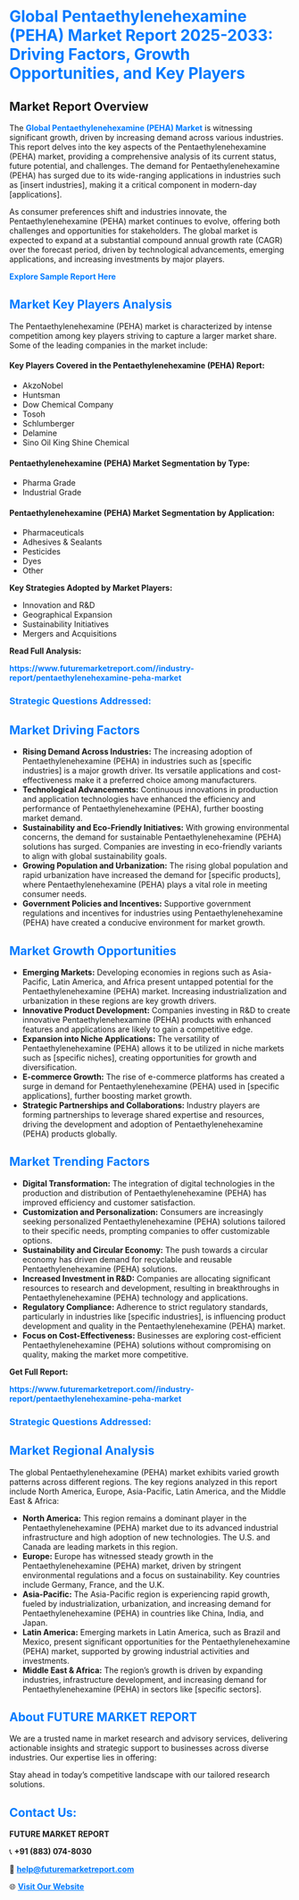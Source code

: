<h1 style="color: #007BFF;">Global Pentaethylenehexamine (PEHA) Market Report 2025-2033: Driving Factors, Growth Opportunities, and Key Players</h1>

<section id="overview">
<h2>Market Report Overview</h2>
<p>The <a href="https://www.futuremarketreport.com//industry-report/pentaethylenehexamine-peha-market" style="color: #007BFF; text-decoration: none;"><strong>Global Pentaethylenehexamine (PEHA) Market</strong></a> is witnessing significant growth, driven by increasing demand across various industries. This report delves into the key aspects of the Pentaethylenehexamine (PEHA) market, providing a comprehensive analysis of its current status, future potential, and challenges. The demand for Pentaethylenehexamine (PEHA) has surged due to its wide-ranging applications in industries such as [insert industries], making it a critical component in modern-day [applications].</p>
<p>As consumer preferences shift and industries innovate, the Pentaethylenehexamine (PEHA) market continues to evolve, offering both challenges and opportunities for stakeholders. The global market is expected to expand at a substantial compound annual growth rate (CAGR) over the forecast period, driven by technological advancements, emerging applications, and increasing investments by major players.</p>
</section>

<section id="overview">
<p><a href="https://www.futuremarketreport.com//request-sample/reportId=90365" style="color: #007BFF; text-decoration: none;"><strong>Explore Sample Report Here</strong></a></p>
</section>

<section id="key-players">
<h2 style="color: #007BFF;">Market Key Players Analysis</h2>
<p>The Pentaethylenehexamine (PEHA) market is characterized by intense competition among key players striving to capture a larger market share. Some of the leading companies in the market include:</p>
<h4>Key Players Covered in the Pentaethylenehexamine (PEHA) Report:</h4>
<ul><li>AkzoNobel</li><li>Huntsman</li><li>Dow Chemical Company</li><li>Tosoh</li><li>Schlumberger</li><li>Delamine</li><li>Sino Oil King Shine Chemical</li></ul>
<h4>Pentaethylenehexamine (PEHA) Market Segmentation by Type:</h4>
<ul><li>Pharma Grade</li><li>Industrial Grade</li></ul>

<h4>Pentaethylenehexamine (PEHA) Market Segmentation by Application:</h4>
<ul><li>Pharmaceuticals</li><li>Adhesives &amp; Sealants</li><li>Pesticides</li><li>Dyes</li><li>Other</li></ul>
<p><strong>Key Strategies Adopted by Market Players:</strong></p>
<ul>
<li>Innovation and R&D</li>
<li>Geographical Expansion</li>
<li>Sustainability Initiatives</li>
<li>Mergers and Acquisitions</li>
</ul>
</section>

<section>
<p><strong>Read Full Analysis: </strong></p><a href="https://www.futuremarketreport.com//industry-report/pentaethylenehexamine-peha-market" style="color: #007BFF; text-decoration: none;"><strong>https://www.futuremarketreport.com//industry-report/pentaethylenehexamine-peha-market</strong></a>
<h3 style="color: #007BFF;">Strategic Questions Addressed:</h3>
</section>

<section id="driving-factors">
<h2 style="color: #007BFF;">Market Driving Factors</h2>
<ul>
<li><strong>Rising Demand Across Industries:</strong> The increasing adoption of Pentaethylenehexamine (PEHA) in industries such as [specific industries] is a major growth driver. Its versatile applications and cost-effectiveness make it a preferred choice among manufacturers.</li>
<li><strong>Technological Advancements:</strong> Continuous innovations in production and application technologies have enhanced the efficiency and performance of Pentaethylenehexamine (PEHA), further boosting market demand.</li>
<li><strong>Sustainability and Eco-Friendly Initiatives:</strong> With growing environmental concerns, the demand for sustainable Pentaethylenehexamine (PEHA) solutions has surged. Companies are investing in eco-friendly variants to align with global sustainability goals.</li>
<li><strong>Growing Population and Urbanization:</strong> The rising global population and rapid urbanization have increased the demand for [specific products], where Pentaethylenehexamine (PEHA) plays a vital role in meeting consumer needs.</li>
<li><strong>Government Policies and Incentives:</strong> Supportive government regulations and incentives for industries using Pentaethylenehexamine (PEHA) have created a conducive environment for market growth.</li>
</ul>
</section>

<section id="growth-opportunities">
<h2 style="color: #007BFF;">Market Growth Opportunities</h2>
<ul>
<li><strong>Emerging Markets:</strong> Developing economies in regions such as Asia-Pacific, Latin America, and Africa present untapped potential for the Pentaethylenehexamine (PEHA) market. Increasing industrialization and urbanization in these regions are key growth drivers.</li>
<li><strong>Innovative Product Development:</strong> Companies investing in R&D to create innovative Pentaethylenehexamine (PEHA) products with enhanced features and applications are likely to gain a competitive edge.</li>
<li><strong>Expansion into Niche Applications:</strong> The versatility of Pentaethylenehexamine (PEHA) allows it to be utilized in niche markets such as [specific niches], creating opportunities for growth and diversification.</li>
<li><strong>E-commerce Growth:</strong> The rise of e-commerce platforms has created a surge in demand for Pentaethylenehexamine (PEHA) used in [specific applications], further boosting market growth.</li>
<li><strong>Strategic Partnerships and Collaborations:</strong> Industry players are forming partnerships to leverage shared expertise and resources, driving the development and adoption of Pentaethylenehexamine (PEHA) products globally.</li>
</ul>
</section>

<section id="trending-factors">
<h2 style="color: #007BFF;">Market Trending Factors</h2>
<ul>
<li><strong>Digital Transformation:</strong> The integration of digital technologies in the production and distribution of Pentaethylenehexamine (PEHA) has improved efficiency and customer satisfaction.</li>
<li><strong>Customization and Personalization:</strong> Consumers are increasingly seeking personalized Pentaethylenehexamine (PEHA) solutions tailored to their specific needs, prompting companies to offer customizable options.</li>
<li><strong>Sustainability and Circular Economy:</strong> The push towards a circular economy has driven demand for recyclable and reusable Pentaethylenehexamine (PEHA) solutions.</li>
<li><strong>Increased Investment in R&D:</strong> Companies are allocating significant resources to research and development, resulting in breakthroughs in Pentaethylenehexamine (PEHA) technology and applications.</li>
<li><strong>Regulatory Compliance:</strong> Adherence to strict regulatory standards, particularly in industries like [specific industries], is influencing product development and quality in the Pentaethylenehexamine (PEHA) market.</li>
<li><strong>Focus on Cost-Effectiveness:</strong> Businesses are exploring cost-efficient Pentaethylenehexamine (PEHA) solutions without compromising on quality, making the market more competitive.</li>
</ul>
</section>

<section>
<p><strong>Get Full Report: </strong></p><a href="https://www.futuremarketreport.com//industry-report/pentaethylenehexamine-peha-market" style="color: #007BFF; text-decoration: none;"><strong>https://www.futuremarketreport.com//industry-report/pentaethylenehexamine-peha-market</strong></a>
<h3 style="color: #007BFF;">Strategic Questions Addressed:</h3>
</section>


<section id="regional-analysis">
<h2 style="color: #007BFF;">Market Regional Analysis</h2>
<p>The global Pentaethylenehexamine (PEHA) market exhibits varied growth patterns across different regions. The key regions analyzed in this report include North America, Europe, Asia-Pacific, Latin America, and the Middle East & Africa:</p>
<ul>
<li><strong>North America:</strong> This region remains a dominant player in the Pentaethylenehexamine (PEHA) market due to its advanced industrial infrastructure and high adoption of new technologies. The U.S. and Canada are leading markets in this region.</li>
<li><strong>Europe:</strong> Europe has witnessed steady growth in the Pentaethylenehexamine (PEHA) market, driven by stringent environmental regulations and a focus on sustainability. Key countries include Germany, France, and the U.K.</li>
<li><strong>Asia-Pacific:</strong> The Asia-Pacific region is experiencing rapid growth, fueled by industrialization, urbanization, and increasing demand for Pentaethylenehexamine (PEHA) in countries like China, India, and Japan.</li>
<li><strong>Latin America:</strong> Emerging markets in Latin America, such as Brazil and Mexico, present significant opportunities for the Pentaethylenehexamine (PEHA) market, supported by growing industrial activities and investments.</li>
<li><strong>Middle East & Africa:</strong> The region’s growth is driven by expanding industries, infrastructure development, and increasing demand for Pentaethylenehexamine (PEHA) in sectors like [specific sectors].</li>
</ul>
</section>

<footer>
<h2 style="color: #007BFF;">About FUTURE MARKET REPORT</h2>
<p>We are a trusted name in market research and advisory services, delivering actionable insights and strategic support to businesses across diverse industries. Our expertise lies in offering:</p>

<p>Stay ahead in today’s competitive landscape with our tailored research solutions.</p>

<h2 style="color: #007BFF;">Contact Us:</h2>
<p><strong>FUTURE MARKET REPORT</strong></p>
<p>📞 <strong>+91 (883) 074-8030</strong></p>
<p>📧 <strong><a href="mailto:help@futuremarketreport.com" style="color: #007BFF;">help@futuremarketreport.com</a></strong></p>
<p>🌐 <strong><a href="https://www.futuremarketreport.com/" style="color: #007BFF;">Visit Our Website</a></strong></p>
</footer>